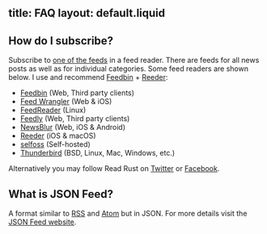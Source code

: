 title: FAQ
layout: default.liquid
---

<h2 id="subscribe">How do I subscribe?</h2>

Subscribe to [one of the feeds][feeds] in a feed reader. There are feeds for all news
posts as well as for individual categories. Some feed readers are shown below.
I&nbsp;use and recommend [Feedbin] + [Reeder]:

* [Feedbin] (Web, Third party clients)
* [Feed Wrangler](https://feedwrangler.net/) (Web & iOS)
* [FeedReader](https://jangernert.github.io/FeedReader/) (Linux)
* [Feedly](https://feedly.com/) (Web, Third party clients)
* [NewsBlur](https://www.newsblur.com/) (Web, iOS & Android)
* [Reeder] (iOS & macOS)
* [selfoss](https://selfoss.aditu.de/) (Self-hosted)
* [Thunderbird](https://support.mozilla.org/en-US/kb/how-subscribe-news-feeds-and-blogs) (BSD, Linux, Mac, Windows, etc.)

Alternatively you may follow Read Rust on [Twitter][@read_rust] or [Facebook].

## What is JSON Feed?

A format similar to <a href="http://cyber.harvard.edu/rss/rss.html">RSS</a> and
<a href="https://tools.ietf.org/html/rfc4287">Atom</a> but in JSON. For more
details visit the [JSON&nbsp;Feed website][json-feed-website].

[#Rust2018]: https://twitter.com/search?f=tweets&vertical=default&q=%23Rust2018
[add-post]: https://github.com/wezm/read-rust/issues/new?labels=missing-post&title=Add+post&template=missing_post.md
[call-for-posts]: https://blog.rust-lang.org/2018/01/03/new-years-rust-a-call-for-community-blogposts.html
[favicon]: https://thenounproject.com/term/book/17900
[Feedbin]: https://feedbin.com/
[feeds]: /about.html#feeds
[json-feed-website]: https://jsonfeed.org/
[Reeder]: http://reederapp.com/
[rust-reddit]: https://www.reddit.com/r/rust/
[@read_rust]: https://twitter.com/read_rust
[Facebook]: https://www.facebook.com/readrust/
